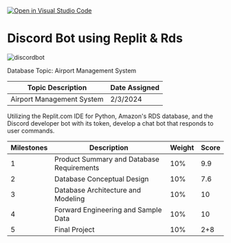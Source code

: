 
[![Open in Visual Studio Code](https://classroom.github.com/assets/open-in-vscode-718a45dd9cf7e7f842a935f5ebbe5719a5e09af4491e668f4dbf3b35d5cca122.svg)](https://classroom.github.com/online_ide?assignment_repo_id=13671019&assignment_repo_type=AssignmentRepo)
# Discord Bot using Replit & Rds 

![discordbot](https://github.com/ayanamesu/Discord-Bot/assets/81396481/c2312284-b4a5-4f3b-bd34-620b3686c2ed)


Database Topic: Airport Management System

|       Topic Description        |              Date Assigned                 |
| ------------------------------ | ------------------------------------------ |
| Airport Management System            |       2/3/2024      |


Utilizing the Replit.com IDE for Python, Amazon's RDS database, and the Discord developer bot with its token,
develop a chat bot that responds to user commands.


| Milestones  |                      Description                      |     Weight    |     Score     |   
| ----------- | ----------------------------------------------------- | ------------- | ------------- |
|     1       | Product Summary and Database Requirements             |      10%      |      9.9      |
|     2       | Database Conceptual Design                            |      10%      |      7.6      |
|     3       | Database Architecture and Modeling                    |      10%      |      10       |
|     4       | Forward Engineering and Sample Data                   |      10%      |      10       |
|     5       | Final Project                                         |      10%      |      2+8      |






 


